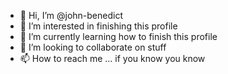 - 👋 Hi, I’m @john-benedict
- 👀 I’m interested in finishing this profile
- 🌱 I’m currently learning how to finish this profile
- 💞️ I’m looking to collaborate on stuff
- 📫 How to reach me ... if you know you know

<!---
john-benedict/john-benedict is a ✨ special ✨ repository because its `README.md` (this file) appears on your GitHub profile.
You can click the Preview link to take a look at your changes.
--->
